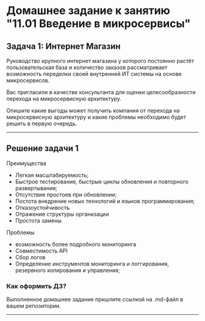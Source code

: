 # Домашнее задание к занятию "11.01 Введение в микросервисы"

## Задача 1: Интернет Магазин

Руководство крупного интернет магазина у которого постоянно растёт пользовательская база и количество заказов рассматривает возможность переделки своей внутренней ИТ системы на основе микросервисов. 

Вас пригласили в качестве консультанта для оценки целесообразности перехода на микросервисную архитектуру. 

Опишите какие выгоды может получить компания от перехода на микросервисную архитектуру и какие проблемы необходимо будет решить в первую очередь.

---

## Решение задачи 1
Преимущества

- Легкая масштабируемость;
- Быстрое тестирование, быстрые циклы обновления и повторного развертывания;
- Отсутствие простоев при обновлении;
- Постота внедрение новых технологий и языков программирования;
- Отказоустойчивость
- Отражение структуры организации
- Простота замены

Проблемы 
- возможность более подробного мониторинга
- Совместимость API
- Cбор логов
- Определение инструментов мониторинга и логгирования, резервного копирования и управления;

### Как оформить ДЗ?

Выполненное домашнее задание пришлите ссылкой на .md-файл в вашем репозитории.

---
